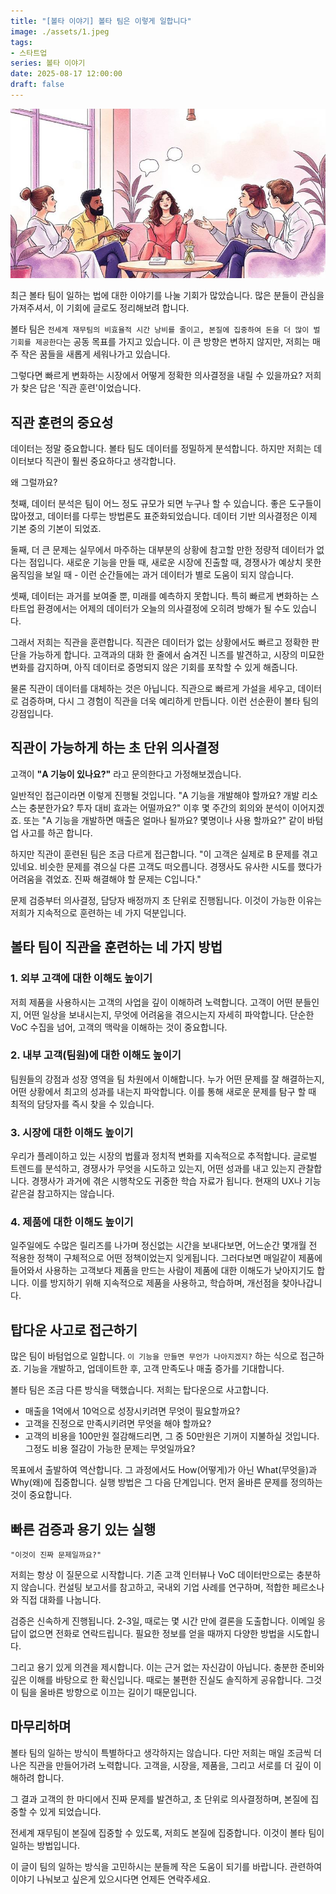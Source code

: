```yaml
---
title: "[볼타 이야기] 볼타 팀은 이렇게 일합니다"
image: ./assets/1.jpeg
tags:
- 스타트업
series: 볼타 이야기
date: 2025-08-17 12:00:00
draft: false
---
```


![hero](./assets/1.jpeg)

최근 볼타 팀이 일하는 법에 대한 이야기를 나눌 기회가 많았습니다. 많은 분들이 관심을 가져주셔서, 이 기회에 글로도 정리해보려 합니다.

볼타 팀은 `전세계 재무팀의 비효율적 시간 낭비를 줄이고, 본질에 집중하여 돈을 더 많이 벌 기회를 제공한다`는 공동 목표를 가지고 있습니다. 이 큰 방향은 변하지 않지만, 저희는 매주 작은 꿈들을 새롭게 세워나가고 있습니다.

그렇다면 빠르게 변화하는 시장에서 어떻게 정확한 의사결정을 내릴 수 있을까요? 저희가 찾은 답은 '직관 훈련'이었습니다.

## 직관 훈련의 중요성

데이터는 정말 중요합니다. 볼타 팀도 데이터를 정밀하게 분석합니다. 하지만 저희는 데이터보다 직관이 훨씬 중요하다고 생각합니다.

왜 그럴까요?

첫째, 데이터 분석은 팀이 어느 정도 규모가 되면 누구나 할 수 있습니다. 좋은 도구들이 많아졌고, 데이터를 다루는 방법론도 표준화되었습니다. 데이터 기반 의사결정은 이제 기본 중의 기본이 되었죠.

둘째, 더 큰 문제는 실무에서 마주하는 대부분의 상황에 참고할 만한 정량적 데이터가 없다는 점입니다. 새로운 기능을 만들 때, 새로운 시장에 진출할 때, 경쟁사가 예상치 못한 움직임을 보일 때 - 이런 순간들에는 과거 데이터가 별로 도움이 되지 않습니다.

셋째, 데이터는 과거를 보여줄 뿐, 미래를 예측하지 못합니다. 특히 빠르게 변화하는 스타트업 환경에서는 어제의 데이터가 오늘의 의사결정에 오히려 방해가 될 수도 있습니다.

그래서 저희는 직관을 훈련합니다. 직관은 데이터가 없는 상황에서도 빠르고 정확한 판단을 가능하게 합니다. 고객과의 대화 한 줄에서 숨겨진 니즈를 발견하고, 시장의 미묘한 변화를 감지하며, 아직 데이터로 증명되지 않은 기회를 포착할 수 있게 해줍니다.

물론 직관이 데이터를 대체하는 것은 아닙니다. 직관으로 빠르게 가설을 세우고, 데이터로 검증하며, 다시 그 경험이 직관을 더욱 예리하게 만듭니다. 이런 선순환이 볼타 팀의 강점입니다.

## 직관이 가능하게 하는 초 단위 의사결정

고객이 **"A 기능이 있나요?"** 라고 문의한다고 가정해보겠습니다.

일반적인 접근이라면 이렇게 진행될 것입니다. "A 기능을 개발해야 할까요? 개발 리소스는 충분한가요? 투자 대비 효과는 어떨까요?" 이후 몇 주간의 회의와 분석이 이어지겠죠. 또는 "A 기능을 개발하면 매출은 얼마나 될까요? 몇명이나 사용 할까요?" 같이 바텀업 사고를 하곤 합니다.

하지만 직관이 훈련된 팀은 조금 다르게 접근합니다. "이 고객은 실제로 B 문제를 겪고 있네요. 비슷한 문제를 겪으실 다른 고객도 떠오릅니다. 경쟁사도 유사한 시도를 했다가 어려움을 겪었죠. 진짜 해결해야 할 문제는 C입니다."

문제 검증부터 의사결정, 담당자 배정까지 초 단위로 진행됩니다. 이것이 가능한 이유는 저희가 지속적으로 훈련하는 네 가지 덕분입니다.

## 볼타 팀이 직관을 훈련하는 네 가지 방법

### 1. 외부 고객에 대한 이해도 높이기

저희 제품을 사용하시는 고객의 사업을 깊이 이해하려 노력합니다. 고객이 어떤 분들인지, 어떤 일상을 보내시는지, 무엇에 어려움을 겪으시는지 자세히 파악합니다. 단순한 VoC 수집을 넘어, 고객의 맥락을 이해하는 것이 중요합니다.

### 2. 내부 고객(팀원)에 대한 이해도 높이기

팀원들의 강점과 성장 영역을 팀 차원에서 이해합니다. 누가 어떤 문제를 잘 해결하는지, 어떤 상황에서 최고의 성과를 내는지 파악합니다. 이를 통해 새로운 문제를 탐구 할 때 최적의 담당자를 즉시 찾을 수 있습니다.

### 3. 시장에 대한 이해도 높이기

우리가 플레이하고 있는 시장의 법률과 정치적 변화를 지속적으로 추적합니다. 글로벌 트렌드를 분석하고, 경쟁사가 무엇을 시도하고 있는지, 어떤 성과를 내고 있는지 관찰합니다. 경쟁사가 과거에 겪은 시행착오도 귀중한 학습 자료가 됩니다. 현재의 UX나 기능 같은걸 참고하지는 않습니다.

### 4. 제품에 대한 이해도 높이기

일주일에도 수많은 릴리즈를 나가며 정신없는 시간을 보내다보면, 어느순간 몇개월 전 적용한 정책이 구체적으로 어떤 정책이었는지 잊게됩니다. 그러다보면 매일같이 제품에 들어와서 사용하는 고객보다 제품을 만드는 사람이 제품에 대한 이해도가 낮아지기도 합니다. 이를 방지하기 위해 지속적으로 제품을 사용하고, 학습하며, 개선점을 찾아나갑니다.

## 탑다운 사고로 접근하기

많은 팀이 바텀업으로 일합니다. `이 기능을 만들면 무언가 나아지겠지?` 하는 식으로 접근하죠. 기능을 개발하고, 업데이트한 후, 고객 만족도나 매출 증가를 기대합니다.

볼타 팀은 조금 다른 방식을 택했습니다. 저희는 탑다운으로 사고합니다.

- 매출을 1억에서 10억으로 성장시키려면 무엇이 필요할까요?
- 고객을 진정으로 만족시키려면 무엇을 해야 할까요?
- 고객의 비용을 100만원 절감해드리면, 그 중 50만원은 기꺼이 지불하실 것입니다. 그정도 비용 절감이 가능한 문제는 무엇일까요?

목표에서 출발하여 역산합니다. 그 과정에서도 How(어떻게)가 아닌 What(무엇을)과 Why(왜)에 집중합니다. 실행 방법은 그 다음 단계입니다. 먼저 올바른 문제를 정의하는 것이 중요합니다.

## 빠른 검증과 용기 있는 실행

`"이것이 진짜 문제일까요?"`

저희는 항상 이 질문으로 시작합니다. 기존 고객 인터뷰나 VoC 데이터만으로는 충분하지 않습니다. 컨설팅 보고서를 참고하고, 국내외 기업 사례를 연구하며, 적합한 페르소나와 직접 대화를 나눕니다.

검증은 신속하게 진행됩니다. 2-3일, 때로는 몇 시간 만에 결론을 도출합니다. 이메일 응답이 없으면 전화로 연락드립니다. 필요한 정보를 얻을 때까지 다양한 방법을 시도합니다.

그리고 용기 있게 의견을 제시합니다. 이는 근거 없는 자신감이 아닙니다. 충분한 준비와 깊은 이해를 바탕으로 한 확신입니다. 때로는 불편한 진실도 솔직하게 공유합니다. 그것이 팀을 올바른 방향으로 이끄는 길이기 때문입니다.

## 마무리하며

볼타 팀의 일하는 방식이 특별하다고 생각하지는 않습니다. 다만 저희는 매일 조금씩 더 나은 직관을 만들어가려 노력합니다. 고객을, 시장을, 제품을, 그리고 서로를 더 깊이 이해하려 합니다.

그 결과 고객의 한 마디에서 진짜 문제를 발견하고, 초 단위로 의사결정하며, 본질에 집중할 수 있게 되었습니다.

전세계 재무팀이 본질에 집중할 수 있도록, 저희도 본질에 집중합니다. 이것이 볼타 팀이 일하는 방법입니다.

이 글이 팀의 일하는 방식을 고민하시는 분들께 작은 도움이 되기를 바랍니다. 관련하여 이야기 나눠보고 싶은게 있으시다면 언제든 연락주세요.